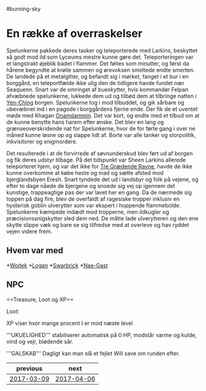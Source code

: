 #burning-sky

# En række af overraskelser 
Spelunkerne pakkede deres tasker og teleporterede med Larkins, beskyttet så godt mod ild som Lyceums mestre kunne gøre det. Teleporteringen var et langstrakt øjeblik badet i flammer. Det føltes som minutter, og først da hårene begyndte at krølle sammen og ørevoksen smeltede endte smerten. De landede på et metalgitter, og befandt sig i mørket, fanget i et bur i en borggård, en teleportfælde ikke ulig den de tidligere havde fundet nær Seaquenn. Snart var de omringet af bueskytter, hvis kommandør Felpan afvæbnede spelunkerne, lukkede dem ud og tilbød dem at tilbringe natten i [Yen-Ching](./Yen-Ching.md) borgen. Spelunkerne tog i mod tilbuddet, og gik sårbare og ubevæbnet ind i en pagode i borggårdens fjerne ende. Der fik de et uventet møde med Khagan [Onamdammin](./Onamdammin.md). Det var kort, og endte med et tilbud om at de kunne benytte hans harem efter ønske. Det blev en lang og grænseoverskridende nat for Spelunkerne, hvor de for førte gang i over ne måned kunne løsne op og slappe lidt af. Borte var alle tanker og storpolitik, inkvisitorer og snigmordere.

Det resulterede i at de forvirrede af søvnunderskud blev ført ud af borgen og fik deres udstyr tilbage. På det tidspunkt var Sheen Larkins allerede teleporteret hjem, og var det ikke for [Tre Grædende Ravne](./Tre%20Grædende%20Ravne.md), havde de ikke kunne overkomme at købe heste og mad og sætte afsted mod bjerglandsbyen Eresh. Snart tyndede det ud i landsbyr og folk på vejene, og efter to dage nåede de bjergene og snoede sig vej op igennem det kunstige, trappeagtige pas der var lavet her en gang. Da de nærmede sig toppen på dag fire, blev de overfaldt af ragesiske tropper inklusiv en hysterisk goblin ulverytter som var ekspert i hoppende flammebolde. Spelunkerne kæmpede indædt mod tropperne, men ildkugler og præcisionssnigskytter sled dem ned. De måtte lade ulverytteren og den ene skytte slippe væk og bare se sig tilfredse med at overleve og hav ryddet vejen videre frem.  


## Hvem var med
*[Wojtek](./Wojtek.md)
*[Logan](./Logan.md)
*[Swarbrick](./Swarbrick%20Everwood.md)
*[Nae-Gast](./Nae-Gast%20Oldknist.md) 

## NPC


==Treasure, Loot og XP==

Loot: 



XP viser hvor mange procent I er mod næste level

'''UKUELIGHED''' stabiliserer automatisk på 0 HP, modstår varme og kulde, vind og vejr, blødende sår.

'''GALSKAB''' Dagligt kan man slå et fejlet Will save om runden efter.

| previous | next |
| --- | --- |
| [2017-03-09](./2017-03-09.md) | [2017-04-06](./2017-04-06.md) |
